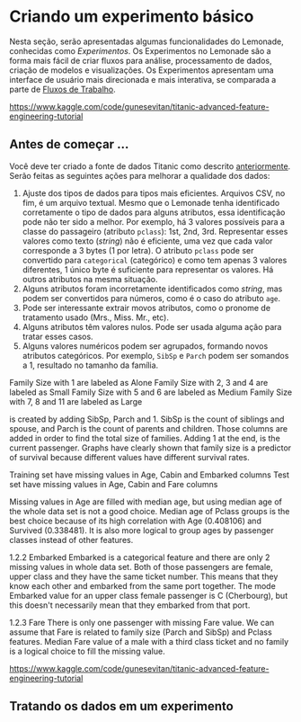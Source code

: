 # Criando um experimento básico

Nesta seção, serão apresentadas algumas funcionalidades do Lemonade, conhecidas
como _Experimentos_. Os Experimentos no Lemonade são a forma mais fácil de criar
fluxos para análise, processamento de dados, criação de modelos e visualizações. 
Os Experimentos apresentam uma interface de usuário mais direcionada e mais 
interativa, se comparada a parte de [Fluxos de Trabalho](../workflows/index.md).

https://www.kaggle.com/code/gunesevitan/titanic-advanced-feature-engineering-tutorial

## Antes de começar ...
Você deve ter criado a fonte de dados Titanic como descrito 
[anteriormente](./creating-data-source.md). Serão feitas as seguintes ações para 
melhorar a qualidade dos dados:

1. Ajuste dos tipos de dados para tipos mais eficientes. Arquivos CSV, no fim, 
é um arquivo textual. Mesmo que o Lemonade tenha identificado corretamente o tipo
de dados para alguns atributos, essa identificação pode não ter sido a melhor. 
Por exemplo, há 3 valores possíveis para a classe do passageiro (atributo `pclass`): 
1st, 2nd, 3rd. 
Representar esses valores como texto (_string_) não é eficiente, uma vez que cada
valor corresponde a 3 bytes (1 por letra). O atributo `pclass` pode ser convertido
para `categorical` (categórico) e como tem apenas 3 valores diferentes, 1 único
byte é suficiente para representar os valores. Há outros atributos na mesma situação.
2. Alguns atributos foram incorretamente identificados como _string_, mas podem
ser convertidos para números, como é o caso do atributo `age`. 
3. Pode ser interessante extrair movos atributos, como o pronome de tratamento usado
(Mrs., Miss. Mr., etc). 
4. Alguns atributos têm valores nulos. Pode ser usada alguma ação para tratar esses casos.
5. Alguns valores numéricos podem ser agrupados, formando novos atributos categóricos. 
Por exemplo, `SibSp` e `Parch` podem ser somandos a 1, resultado no tamanho da família.

Family Size with 1 are labeled as Alone
Family Size with 2, 3 and 4 are labeled as Small
Family Size with 5 and 6 are labeled as Medium
Family Size with 7, 8 and 11 are labeled as Large

 is created by adding SibSp, Parch and 1. SibSp is the count of siblings and spouse, and Parch is the count of parents and children. Those columns are added in order to find the total size of families. Adding 1 at the end, is the current passenger. Graphs have clearly shown that family size is a predictor of survival because different values have different survival rates.

Training set have missing values in Age, Cabin and Embarked columns
Test set have missing values in Age, Cabin and Fare columns

Missing values in Age are filled with median age, but using median age of the whole data set is not a good choice. Median age of Pclass groups is the best choice because of its high correlation with Age (0.408106) and Survived (0.338481). It is also more logical to group ages by passenger classes instead of other features.

1.2.2 Embarked
Embarked is a categorical feature and there are only 2 missing values in whole data set. Both of those passengers are female, upper class and they have the same ticket number. This means that they know each other and embarked from the same port together. The mode Embarked value for an upper class female passenger is C (Cherbourg), but this doesn't necessarily mean that they embarked from that port.

1.2.3 Fare
There is only one passenger with missing Fare value. We can assume that Fare is related to family size (Parch and SibSp) and Pclass features. Median Fare value of a male with a third class ticket and no family is a logical choice to fill the missing value.

https://www.kaggle.com/code/gunesevitan/titanic-advanced-feature-engineering-tutorial

## Tratando os dados em um experimento
